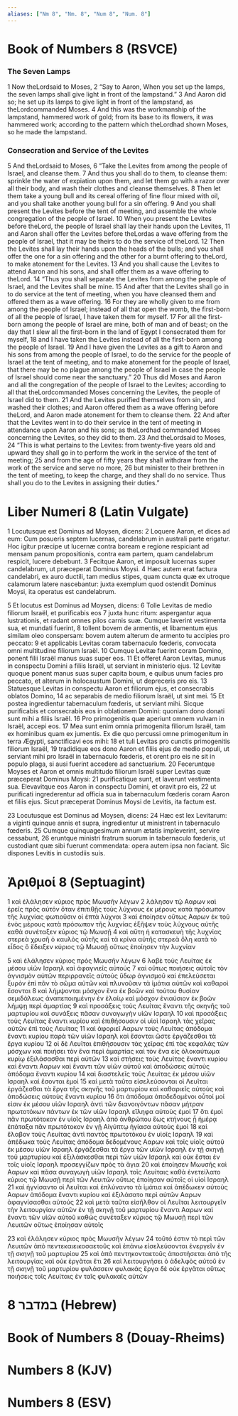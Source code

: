 ```yaml
---
aliases: ["Nm 8", "Nm. 8", "Num 8", "Num. 8"]
---
```



# Book of Numbers 8 (RSVCE)

### The Seven Lamps
1 Now theLordsaid to Moses,
2 “Say to Aaron, When you set up the lamps, the seven lamps shall give light in front of the lampstand.”
3 And Aaron did so; he set up its lamps to give light in front of the lampstand, as theLordcommanded Moses.
4 And this was the workmanship of the lampstand, hammered work of gold; from its base to its flowers, it was hammered work; according to the pattern which theLordhad shown Moses, so he made the lampstand.
### Consecration and Service of the Levites
5 And theLordsaid to Moses,
6 “Take the Levites from among the people of Israel, and cleanse them.
7 And thus you shall do to them, to cleanse them: sprinkle the water of expiation upon them, and let them go with a razor over all their body, and wash their clothes and cleanse themselves.
8 Then let them take a young bull and its cereal offering of fine flour mixed with oil, and you shall take another young bull for a sin offering.
9 And you shall present the Levites before the tent of meeting, and assemble the whole congregation of the people of Israel.
10 When you present the Levites before theLord, the people of Israel shall lay their hands upon the Levites,
11 and Aaron shall offer the Levites before theLordas a wave offering from the people of Israel, that it may be theirs to do the service of theLord.
12 Then the Levites shall lay their hands upon the heads of the bulls; and you shall offer the one for a sin offering and the other for a burnt offering to theLord, to make atonement for the Levites.
13 And you shall cause the Levites to attend Aaron and his sons, and shall offer them as a wave offering to theLord.
14 “Thus you shall separate the Levites from among the people of Israel, and the Levites shall be mine.
15 And after that the Levites shall go in to do service at the tent of meeting, when you have cleansed them and offered them as a wave offering.
16 For they are wholly given to me from among the people of Israel; instead of all that open the womb, the first-born of all the people of Israel, I have taken them for myself.
17 For all the first-born among the people of Israel are mine, both of man and of beast; on the day that I slew all the first-born in the land of Egypt I consecrated them for myself,
18 and I have taken the Levites instead of all the first-born among the people of Israel.
19 And I have given the Levites as a gift to Aaron and his sons from among the people of Israel, to do the service for the people of Israel at the tent of meeting, and to make atonement for the people of Israel, that there may be no plague among the people of Israel in case the people of Israel should come near the sanctuary.”
20 Thus did Moses and Aaron and all the congregation of the people of Israel to the Levites; according to all that theLordcommanded Moses concerning the Levites, the people of Israel did to them.
21 And the Levites purified themselves from sin, and washed their clothes; and Aaron offered them as a wave offering before theLord, and Aaron made atonement for them to cleanse them.
22 And after that the Levites went in to do their service in the tent of meeting in attendance upon Aaron and his sons; as theLordhad commanded Moses concerning the Levites, so they did to them.
23 And theLordsaid to Moses,
24 “This is what pertains to the Levites: from twenty-five years old and upward they shall go in to perform the work in the service of the tent of meeting;
25 and from the age of fifty years they shall withdraw from the work of the service and serve no more,
26 but minister to their brethren in the tent of meeting, to keep the charge, and they shall do no service. Thus shall you do to the Levites in assigning their duties.”


# Liber Numeri 8 (Latin Vulgate)

1 Locutusque est Dominus ad Moysen, dicens:
2 Loquere Aaron, et dices ad eum: Cum posueris septem lucernas, candelabrum in australi parte erigatur. Hoc igitur præcipe ut lucernæ contra boream e regione respiciant ad mensam panum propositionis, contra eam partem, quam candelabrum respicit, lucere debebunt.
3 Fecitque Aaron, et imposuit lucernas super candelabrum, ut præceperat Dominus Moysi.
4 Hæc autem erat factura candelabri, ex auro ductili, tam medius stipes, quam cuncta quæ ex utroque calamorum latere nascebantur: juxta exemplum quod ostendit Dominus Moysi, ita operatus est candelabrum.

5 Et locutus est Dominus ad Moysen, dicens:
6 Tolle Levitas de medio filiorum Israël, et purificabis eos
7 juxta hunc ritum: aspergantur aqua lustrationis, et radant omnes pilos carnis suæ. Cumque laverint vestimenta sua, et mundati fuerint,
8 tollent bovem de armentis, et libamentum ejus similam oleo conspersam: bovem autem alterum de armento tu accipies pro peccato:
9 et applicabis Levitas coram tabernaculo fœderis, convocata omni multitudine filiorum Israël.
10 Cumque Levitæ fuerint coram Domino, ponent filii Israël manus suas super eos.
11 Et offeret Aaron Levitas, munus in conspectu Domini a filiis Israël, ut serviant in ministerio ejus.
12 Levitæ quoque ponent manus suas super capita boum, e quibus unum facies pro peccato, et alterum in holocaustum Domini, ut depreceris pro eis.
13 Statuesque Levitas in conspectu Aaron et filiorum ejus, et consecrabis oblatos Domino,
14 ac separabis de medio filiorum Israël, ut sint mei.
15 Et postea ingredientur tabernaculum fœderis, ut serviant mihi. Sicque purificabis et consecrabis eos in oblationem Domini: quoniam dono donati sunt mihi a filiis Israël.
16 Pro primogenitis quæ aperiunt omnem vulvam in Israël, accepi eos.
17 Mea sunt enim omnia primogenita filiorum Israël, tam ex hominibus quam ex jumentis. Ex die quo percussi omne primogenitum in terra Ægypti, sanctificavi eos mihi:
18 et tuli Levitas pro cunctis primogenitis filiorum Israël,
19 tradidique eos dono Aaron et filiis ejus de medio populi, ut serviant mihi pro Israël in tabernaculo fœderis, et orent pro eis ne sit in populo plaga, si ausi fuerint accedere ad sanctuarium.
20 Feceruntque Moyses et Aaron et omnis multitudo filiorum Israël super Levitas quæ præceperat Dominus Moysi:
21 purificatique sunt, et laverunt vestimenta sua. Elevavitque eos Aaron in conspectu Domini, et oravit pro eis,
22 ut purificati ingrederentur ad officia sua in tabernaculum fœderis coram Aaron et filiis ejus. Sicut præceperat Dominus Moysi de Levitis, ita factum est.

23 Locutusque est Dominus ad Moysen, dicens:
24 Hæc est lex Levitarum: a viginti quinque annis et supra, ingredientur ut ministrent in tabernaculo fœderis.
25 Cumque quinquagesimum annum ætatis impleverint, servire cessabunt,
26 eruntque ministri fratrum suorum in tabernaculo fœderis, ut custodiant quæ sibi fuerunt commendata: opera autem ipsa non faciant. Sic dispones Levitis in custodiis suis.


# Ἀριθμοί 8 (Septuagint)

1 καὶ ἐλάλησεν κύριος πρὸς Μωυσῆν λέγων
2 λάλησον τῷ Ααρων καὶ ἐρεῖς πρὸς αὐτόν ὅταν ἐπιτιθῇς τοὺς λύχνους ἐκ μέρους κατὰ πρόσωπον τῆς λυχνίας φωτιοῦσιν οἱ ἑπτὰ λύχνοι
3 καὶ ἐποίησεν οὕτως Ααρων ἐκ τοῦ ἑνὸς μέρους κατὰ πρόσωπον τῆς λυχνίας ἐξῆψεν τοὺς λύχνους αὐτῆς καθὰ συνέταξεν κύριος τῷ Μωυσῇ
4 καὶ αὕτη ἡ κατασκευὴ τῆς λυχνίας στερεὰ χρυσῆ ὁ καυλὸς αὐτῆς καὶ τὰ κρίνα αὐτῆς στερεὰ ὅλη κατὰ τὸ εἶδος ὃ ἔδειξεν κύριος τῷ Μωυσῇ οὕτως ἐποίησεν τὴν λυχνίαν

5 καὶ ἐλάλησεν κύριος πρὸς Μωυσῆν λέγων
6 λαβὲ τοὺς Λευίτας ἐκ μέσου υἱῶν Ισραηλ καὶ ἀφαγνιεῖς αὐτούς
7 καὶ οὕτως ποιήσεις αὐτοῖς τὸν ἁγνισμὸν αὐτῶν περιρρανεῖς αὐτοὺς ὕδωρ ἁγνισμοῦ καὶ ἐπελεύσεται ξυρὸν ἐπὶ πᾶν τὸ σῶμα αὐτῶν καὶ πλυνοῦσιν τὰ ἱμάτια αὐτῶν καὶ καθαροὶ ἔσονται
8 καὶ λήμψονται μόσχον ἕνα ἐκ βοῶν καὶ τούτου θυσίαν σεμιδάλεως ἀναπεποιημένην ἐν ἐλαίῳ καὶ μόσχον ἐνιαύσιον ἐκ βοῶν λήμψῃ περὶ ἁμαρτίας
9 καὶ προσάξεις τοὺς Λευίτας ἔναντι τῆς σκηνῆς τοῦ μαρτυρίου καὶ συνάξεις πᾶσαν συναγωγὴν υἱῶν Ισραηλ
10 καὶ προσάξεις τοὺς Λευίτας ἔναντι κυρίου καὶ ἐπιθήσουσιν οἱ υἱοὶ Ισραηλ τὰς χεῖρας αὐτῶν ἐπὶ τοὺς Λευίτας
11 καὶ ἀφοριεῖ Ααρων τοὺς Λευίτας ἀπόδομα ἔναντι κυρίου παρὰ τῶν υἱῶν Ισραηλ καὶ ἔσονται ὥστε ἐργάζεσθαι τὰ ἔργα κυρίου
12 οἱ δὲ Λευῖται ἐπιθήσουσιν τὰς χεῖρας ἐπὶ τὰς κεφαλὰς τῶν μόσχων καὶ ποιήσει τὸν ἕνα περὶ ἁμαρτίας καὶ τὸν ἕνα εἰς ὁλοκαύτωμα κυρίῳ ἐξιλάσασθαι περὶ αὐτῶν
13 καὶ στήσεις τοὺς Λευίτας ἔναντι κυρίου καὶ ἔναντι Ααρων καὶ ἔναντι τῶν υἱῶν αὐτοῦ καὶ ἀποδώσεις αὐτοὺς ἀπόδομα ἔναντι κυρίου
14 καὶ διαστελεῖς τοὺς Λευίτας ἐκ μέσου υἱῶν Ισραηλ καὶ ἔσονται ἐμοί
15 καὶ μετὰ ταῦτα εἰσελεύσονται οἱ Λευῖται ἐργάζεσθαι τὰ ἔργα τῆς σκηνῆς τοῦ μαρτυρίου καὶ καθαριεῖς αὐτοὺς καὶ ἀποδώσεις αὐτοὺς ἔναντι κυρίου
16 ὅτι ἀπόδομα ἀποδεδομένοι οὗτοί μοί εἰσιν ἐκ μέσου υἱῶν Ισραηλ ἀντὶ τῶν διανοιγόντων πᾶσαν μήτραν πρωτοτόκων πάντων ἐκ τῶν υἱῶν Ισραηλ εἴληφα αὐτοὺς ἐμοί
17 ὅτι ἐμοὶ πᾶν πρωτότοκον ἐν υἱοῖς Ισραηλ ἀπὸ ἀνθρώπου ἕως κτήνους ᾗ ἡμέρᾳ ἐπάταξα πᾶν πρωτότοκον ἐν γῇ Αἰγύπτῳ ἡγίασα αὐτοὺς ἐμοὶ
18 καὶ ἔλαβον τοὺς Λευίτας ἀντὶ παντὸς πρωτοτόκου ἐν υἱοῖς Ισραηλ
19 καὶ ἀπέδωκα τοὺς Λευίτας ἀπόδομα δεδομένους Ααρων καὶ τοῖς υἱοῖς αὐτοῦ ἐκ μέσου υἱῶν Ισραηλ ἐργάζεσθαι τὰ ἔργα τῶν υἱῶν Ισραηλ ἐν τῇ σκηνῇ τοῦ μαρτυρίου καὶ ἐξιλάσκεσθαι περὶ τῶν υἱῶν Ισραηλ καὶ οὐκ ἔσται ἐν τοῖς υἱοῖς Ισραηλ προσεγγίζων πρὸς τὰ ἅγια
20 καὶ ἐποίησεν Μωυσῆς καὶ Ααρων καὶ πᾶσα συναγωγὴ υἱῶν Ισραηλ τοῖς Λευίταις καθὰ ἐνετείλατο κύριος τῷ Μωυσῇ περὶ τῶν Λευιτῶν οὕτως ἐποίησαν αὐτοῖς οἱ υἱοὶ Ισραηλ
21 καὶ ἡγνίσαντο οἱ Λευῖται καὶ ἐπλύναντο τὰ ἱμάτια καὶ ἀπέδωκεν αὐτοὺς Ααρων ἀπόδομα ἔναντι κυρίου καὶ ἐξιλάσατο περὶ αὐτῶν Ααρων ἀφαγνίσασθαι αὐτούς
22 καὶ μετὰ ταῦτα εἰσῆλθον οἱ Λευῖται λειτουργεῖν τὴν λειτουργίαν αὐτῶν ἐν τῇ σκηνῇ τοῦ μαρτυρίου ἔναντι Ααρων καὶ ἔναντι τῶν υἱῶν αὐτοῦ καθὼς συνέταξεν κύριος τῷ Μωυσῇ περὶ τῶν Λευιτῶν οὕτως ἐποίησαν αὐτοῖς

23 καὶ ἐλάλησεν κύριος πρὸς Μωυσῆν λέγων
24 τοῦτό ἐστιν τὸ περὶ τῶν Λευιτῶν ἀπὸ πεντεκαιεικοσαετοῦς καὶ ἐπάνω εἰσελεύσονται ἐνεργεῖν ἐν τῇ σκηνῇ τοῦ μαρτυρίου
25 καὶ ἀπὸ πεντηκονταετοῦς ἀποστήσεται ἀπὸ τῆς λειτουργίας καὶ οὐκ ἐργᾶται ἔτι
26 καὶ λειτουργήσει ὁ ἀδελφὸς αὐτοῦ ἐν τῇ σκηνῇ τοῦ μαρτυρίου φυλάσσειν φυλακάς ἔργα δὲ οὐκ ἐργᾶται οὕτως ποιήσεις τοῖς Λευίταις ἐν ταῖς φυλακαῖς αὐτῶν


# 8 במדבר (Hebrew)


# Book of Numbers 8 (Douay-Rheims)


# Numbers 8 (KJV)


# Numbers 8 (ESV)

